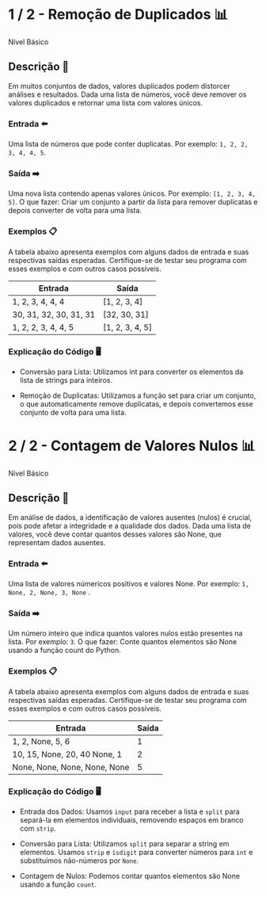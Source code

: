 # 1 / 2 - Remoção de Duplicados 📊
Nível Básico <br>

## Descrição 📒
Em muitos conjuntos de dados, valores duplicados podem distorcer análises e resultados. Dada uma lista de números, você deve remover os valores duplicados e retornar uma lista com valores únicos.

### Entrada ⬅️
Uma lista de números que pode conter duplicatas. Por exemplo: ```1, 2, 2, 3, 4, 4, 5```.

### Saída ➡️
Uma nova lista contendo apenas valores únicos. Por exemplo: ```[1, 2, 3, 4, 5]```. O que fazer: Criar um conjunto a partir da lista para remover duplicatas e depois converter de volta para uma lista.

### Exemplos 📋
A tabela abaixo apresenta exemplos com alguns dados de entrada e suas respectivas saídas esperadas. Certifique-se de testar seu programa com esses exemplos e com outros casos possíveis. <br>

| Entrada | Saída |
|---------|-------|
| 1, 2, 3, 4, 4, 4 | [1, 2, 3, 4] |
| 30, 31, 32, 30, 31, 31 | [32, 30, 31] |
| 1, 2, 2, 3, 4, 4, 5 | [1, 2, 3, 4, 5] |

### Explicação do Código 🖥️
- Conversão para Lista: Utilizamos int para converter os elementos da lista de strings para inteiros.

- Remoção de Duplicatas: Utilizamos a função set para criar um conjunto, o que automaticamente remove duplicatas, e depois convertemos esse conjunto de volta para uma lista.

# 2 / 2 - Contagem de Valores Nulos 📊
Nível Básico <br>

## Descrição 📒
Em análise de dados, a identificação de valores ausentes (nulos) é crucial, pois pode afetar a integridade e a qualidade dos dados. Dada uma lista de valores, você deve contar quantos desses valores são None, que representam dados ausentes.

### Entrada ⬅️
Uma lista de valores númericos positivos e valores None. Por exemplo: ```1, None, 2, None, 3, None``` .

### Saída ➡️
Um número inteiro que indica quantos valores nulos estão presentes na lista. Por exemplo: ```3```. O que fazer: Conte quantos elementos são None usando a função count do Python.

### Exemplos 📋
A tabela abaixo apresenta exemplos com alguns dados de entrada e suas respectivas saídas esperadas. Certifique-se de testar seu programa com esses exemplos e com outros casos possíveis.

| Entrada | Saída |
|---------|-------|
| 1, 2, None, 5, 6 | 1 |
| 10, 15, None, 20, 40 None, 1 | 2 |
| None, None, None, None, None | 5 |

### Explicação do Código 🖥️
- Entrada dos Dados: Usamos ```input``` para receber a lista e ```split``` para separá-la em elementos individuais, removendo espaços em branco com ```strip```.

- Conversão para Lista: Utilizamos ```split``` para separar a string em elementos. Usamos ```strip``` e ```isdigit``` para converter números para ```int``` e substituímos não-números por ```None```.

- Contagem de Nulos: Podemos contar quantos elementos são None usando a função ```count```.
